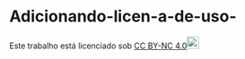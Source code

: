 # Adicionando-licen-a-de-uso-

<p xmlns:cc="http://creativecommons.org/ns#">Este trabalho está licenciado sob <a href="http s://creativecommons.org/licenses/by-nc/4.0/?ref=chooser-v1" target="_blank" rel="license noop ener noreferrer" style="display:inline-block;" >CC BY-NC 4.0<img style="altura:22px!importante; margem-esquerda: 3px; vertical-align:text-bottom;" src="https://mirrors.creativecommons.org/p resskit/icons/cc.svg?ref=chooser-v1" alt=""><img style="height:22px/important; margem-esquerda: 3px; vertical-align:text-bottom;" src="https://mirrors.creativecommons.org/presskit/icons/b y.svg?ref=chooser-v1" alt=""><img style="height:22px!important; margem-esquerda: 3px; vertica I-align:text-bottom;" src="https://mirrors.creativecommons.org/presskit/icons/nc.svg?ref=choos er-v1" alt=""></a></p>
